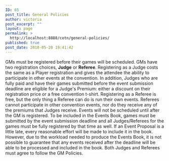 ```yaml
---
ID: 65
post_title: General Policies
author: victoria
post_excerpt: ""
layout: page
permalink: >
  http://localhost:8888/cotn/general-policies/
published: true
post_date: 2018-05-20 19:41:42
---
```

GMs must be registered before their games will be scheduled. GMs have two registration choices, **Judge** or **Referee**. Registering as a Judge costs the same as a Player registration and gives the attendee the ability to participate in other events at the convention. In addition, Judges who are fully paid and have their games submitted before the event submission deadline are eligible for a Judge's Premium: either a discount on their registration price or a free convention t-shirt. Registering as a Referee is free, but the only thing a Referee can do is run their own events. Referees cannot participate in other convention events, nor do they receive any of the premiums that Judges receive. Events will not be scheduled until after the GM is registered. To be included in the Events Book, games must be submitted by the event submission deadline and all Judges/Referees for the games must be fully registered by that time as well. If an Event Proposal is a little late, every reasonable effort will be made to include it in the book. However, due to the workload needed to produce the Events Book, it is not possible to guarantee that any events received after the deadline will be able to be processed and included in the book. Both Judges and Referees must agree to follow the GM Policies.